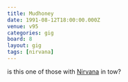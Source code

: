 ```yaml
---
title: Mudhoney
date: 1991-08-12T18:00:00.000Z
venue: v95
categories: gig
board: 8
layout: gig
tags: [nirvana]
---
```

is this one of those with <a href="/wiki/nirvana">Nirvana</a> in tow?
